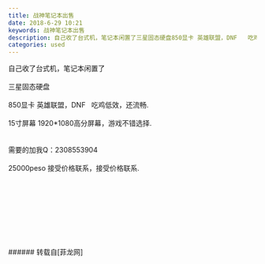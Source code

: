 ```yaml
---
title: 战神笔记本出售
date: 2018-6-29 10:21
keywords: 战神笔记本出售
description: 自己收了台式机，笔记本闲置了三星固态硬盘850显卡 英雄联盟，DNF   吃鸡低效，还流畅.15寸屏幕 1920*1080高分屏幕，游戏不错选择.需要的加我Q：230855390425000peso 接受价格联系，接受价格联系.
categories: used
---
```

<td class="t_f" id="postmessage_1462004">

自己收了台式机，笔记本闲置了<br/>
<br/>
三星固态硬盘<br/>
<br/>
850显卡 英雄联盟，DNF   吃鸡低效，还流畅.<br/>
<br/>
15寸屏幕 1920*1080高分屏幕，游戏不错选择.<br/>
<br/>
<br/>
需要的加我Q：2308553904<br/>
<br/>
25000peso 接受价格联系，接受价格联系.<br/>
<br/>
<img alt="" border="0" class="zoom" data-cf-modified-82b0811a62fdf2f5555f7901-="" file="http://www.flw.ph/data/appbyme/upload/image/201806/29/UzGuv29aBAt0.jpg" id="aimg_CpC15" lazyloadthumb="1" onclick="" onmouseover="" src="http://www.flw.ph/data/appbyme/upload/image/201806/29/UzGuv29aBAt0.jpg"/><br/>
<br/>
<img alt="" border="0" class="zoom" data-cf-modified-82b0811a62fdf2f5555f7901-="" file="http://www.flw.ph/data/appbyme/upload/image/201806/29/A2zampybWiok.jpg" id="aimg_ykxhr" lazyloadthumb="1" onclick="" onmouseover="" src="http://www.flw.ph/data/appbyme/upload/image/201806/29/A2zampybWiok.jpg"/><br/>
<br/>
<img alt="" border="0" class="zoom" data-cf-modified-82b0811a62fdf2f5555f7901-="" file="http://www.flw.ph/data/appbyme/upload/image/201806/29/2cgUUW9yvhh4.jpg" id="aimg_g5VLP" lazyloadthumb="1" onclick="" onmouseover="" src="http://www.flw.ph/data/appbyme/upload/image/201806/29/2cgUUW9yvhh4.jpg"/><br/>
<br/>
<img alt="" border="0" class="zoom" data-cf-modified-82b0811a62fdf2f5555f7901-="" file="http://www.flw.ph/data/appbyme/upload/image/201806/29/dV3bEOxCENJc.jpg" id="aimg_frfF1" lazyloadthumb="1" onclick="" onmouseover="" src="http://www.flw.ph/data/appbyme/upload/image/201806/29/dV3bEOxCENJc.jpg"/><br/>
<br/>
<img alt="" border="0" class="zoom" data-cf-modified-82b0811a62fdf2f5555f7901-="" file="http://www.flw.ph/data/appbyme/upload/image/201806/29/YVCZmwvfa9bF.jpg" id="aimg_iN11G" lazyloadthumb="1" onclick="" onmouseover="" src="http://www.flw.ph/data/appbyme/upload/image/201806/29/YVCZmwvfa9bF.jpg"/><br/>
<br/>
<img alt="" border="0" class="zoom" data-cf-modified-82b0811a62fdf2f5555f7901-="" file="http://www.flw.ph/data/appbyme/upload/image/201806/29/GHF9UMoSMNKQ.jpg" id="aimg_Yo29h" lazyloadthumb="1" onclick="" onmouseover="" src="http://www.flw.ph/data/appbyme/upload/image/201806/29/GHF9UMoSMNKQ.jpg"/><br/>
<br/>
<img alt="" border="0" class="zoom" data-cf-modified-82b0811a62fdf2f5555f7901-="" file="http://www.flw.ph/data/appbyme/upload/image/201806/29/28Tk3USuzT02.jpg" id="aimg_wmP4T" lazyloadthumb="1" onclick="" onmouseover="" src="http://www.flw.ph/data/appbyme/upload/image/201806/29/28Tk3USuzT02.jpg"/><br/>
<br/>
</td>
###### 转载自[菲龙网]